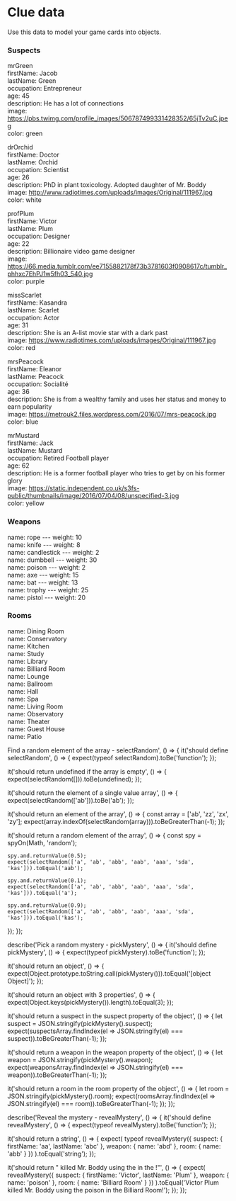 # Clue data

Use this data to model your game cards into objects.

### Suspects

mrGreen <br>
firstName: Jacob <br>
lastName: Green<br>
occupation: Entrepreneur<br>
age: 45 <br>
description: He has a lot of connections<br>
image: https://pbs.twimg.com/profile_images/506787499331428352/65jTv2uC.jpeg <br>
color: green <br>

drOrchid<br>
firstName: Doctor<br>
lastName: Orchid<br>
occupation: Scientist<br>
age: 26<br>
description: PhD in plant toxicology. Adopted daughter of Mr. Boddy<br>
image: http://www.radiotimes.com/uploads/images/Original/111967.jpg<br>
color: white<br>

profPlum<br>
firstName: Victor<br>
lastName: Plum<br>
occupation: Designer<br>
age: 22<br>
description: Billionaire video game designer<br>
image: https://66.media.tumblr.com/ee7155882178f73b3781603f0908617c/tumblr_phhxc7EhPJ1w5fh03_540.jpg <br>
color: purple<br>

missScarlet<br>
firstName: Kasandra<br>
lastName: Scarlet<br>
occupation: Actor<br>
age: 31<br>
description: She is an A-list movie star with a dark past<br>
image: https://www.radiotimes.com/uploads/images/Original/111967.jpg<br>
color: red<br>

mrsPeacock<br>
firstName: Eleanor<br>
lastName: Peacock<br>
occupation: Socialité<br>
age: 36<br>
description: She is from a wealthy family and uses her status and money to earn popularity<br>
image: https://metrouk2.files.wordpress.com/2016/07/mrs-peacock.jpg<br>
color: blue<br>

mrMustard<br>
firstName: Jack<br>
lastName: Mustard<br>
occupation: Retired Football player<br>
age: 62<br>
description: He is a former football player who tries to get by on his former glory<br>
image: https://static.independent.co.uk/s3fs-public/thumbnails/image/2016/07/04/08/unspecified-3.jpg<br>
color: yellow<br>

### Weapons

name: rope --- weight: 10<br>
name: knife --- weight: 8<br>
name: candlestick --- weight: 2<br>
name: dumbbell --- weight: 30<br>
name: poison --- weight: 2<br>
name: axe --- weight: 15<br>
name: bat --- weight: 13<br>
name: trophy --- weight: 25<br>
name: pistol --- weight: 20<br>

### Rooms

name: Dining Room<br>
name: Conservatory<br>
name: Kitchen<br>
name: Study<br>
name: Library<br>
name: Billiard Room<br>
name: Lounge<br>
name: Ballroom<br>
name: Hall<br>
name: Spa<br>
name: Living Room<br>
name: Observatory<br>
name: Theater<br>
name: Guest House<br>
name: Patio<br>

Find a random element of the array - selectRandom', () => {
  it('should define selectRandom', () => {
    expect(typeof selectRandom).toBe('function');
  });

  it('should return undefined if the array is empty', () => {
    expect(selectRandom([])).toBe(undefined);
  });

  it('should return the element of a single value array', () => {
    expect(selectRandom(['ab'])).toBe('ab');
  });

  it('should return an element of the array', () => {
    const array = ['ab', 'zz', 'zx', 'zy'];
    expect(array.indexOf(selectRandom(array))).toBeGreaterThan(-1);
  });

  it('should return a random element of the array', () => {
    const spy = spyOn(Math, 'random');

    spy.and.returnValue(0.5);
    expect(selectRandom(['a', 'ab', 'abb', 'aab', 'aaa', 'sda', 'kas'])).toEqual('aab');

    spy.and.returnValue(0.1);
    expect(selectRandom(['a', 'ab', 'abb', 'aab', 'aaa', 'sda', 'kas'])).toEqual('a');

    spy.and.returnValue(0.9);
    expect(selectRandom(['a', 'ab', 'abb', 'aab', 'aaa', 'sda', 'kas'])).toEqual('kas');
  });
});

describe('Pick a random mystery - pickMystery', () => {
  it('should define pickMystery', () => {
    expect(typeof pickMystery).toBe('function');
  });

  it('should return an object', () => {
    expect(Object.prototype.toString.call(pickMystery())).toEqual('[object Object]');
  });

  it('should return an object with 3 properties', () => {
    expect(Object.keys(pickMystery()).length).toEqual(3);
  });

  it('should return a suspect in the suspect property of the object', () => {
    let suspect = JSON.stringify(pickMystery().suspect);
    expect(suspectsArray.findIndex(el => JSON.stringify(el) === suspect)).toBeGreaterThan(-1);
  });

  it('should return a weapon in the weapon property of the object', () => {
    let weapon = JSON.stringify(pickMystery().weapon);
    expect(weaponsArray.findIndex(el => JSON.stringify(el) === weapon)).toBeGreaterThan(-1);
  });

  it('should return a room in the room property of the object', () => {
    let room = JSON.stringify(pickMystery().room);
    expect(roomsArray.findIndex(el => JSON.stringify(el) === room)).toBeGreaterThan(-1);
  });
});

describe('Reveal the mystery - revealMystery', () => {
  it('should define revealMystery', () => {
    expect(typeof revealMystery).toBe('function');
  });

  it('should return a string', () => {
    expect(
      typeof revealMystery({
        suspect: { firstName: 'aa', lastName: 'abc' },
        weapon: { name: 'abd' },
        room: { name: 'abb' }
      })
    ).toEqual('string');
  });

  it('should return "<FIRST NAME> <LAST NAME> killed Mr. Boddy using the <WEAPON> in the <PLACE>!"', () => {
    expect(
      revealMystery({
        suspect: { firstName: 'Victor', lastName: 'Plum' },
        weapon: { name: 'poison' },
        room: { name: 'Billiard Room' }
      })
    ).toEqual('Victor Plum killed Mr. Boddy using the poison in the Billiard Room!');
  });
});